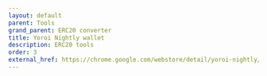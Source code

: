 ```yaml
---
layout: default
parent: Tools
grand_parent: ERC20 converter 
title: Yoroi Nightly wallet
description: ERC20 tools
order: 3
external_href: https://chrome.google.com/webstore/detail/yoroi-nightly/poonlenmfdfbjfeeballhiibknlknepo
---
```

